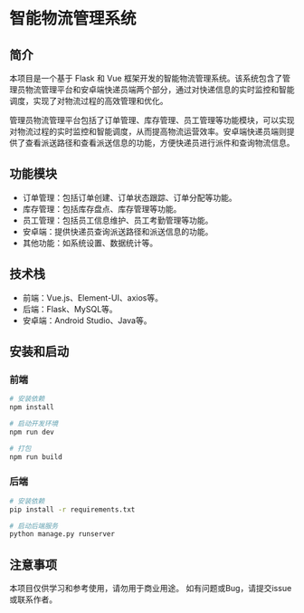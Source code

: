 # 智能物流管理系统
## 简介
本项目是一个基于 Flask 和 Vue 框架开发的智能物流管理系统。该系统包含了管理员物流管理平台和安卓端快递员端两个部分，通过对快递信息的实时监控和智能调度，实现了对物流过程的高效管理和优化。

管理员物流管理平台包括了订单管理、库存管理、员工管理等功能模块，可以实现对物流过程的实时监控和智能调度，从而提高物流运营效率。安卓端快递员端则提供了查看派送路径和查看派送信息的功能，方便快递员进行派件和查询物流信息。

## 功能模块
- 订单管理：包括订单创建、订单状态跟踪、订单分配等功能。
- 库存管理：包括库存盘点、库存管理等功能。
- 员工管理：包括员工信息维护、员工考勤管理等功能。
- 安卓端：提供快递员查询派送路径和派送信息的功能。
- 其他功能：如系统设置、数据统计等。
## 技术栈
- 前端：Vue.js、Element-UI、axios等。
- 后端：Flask、MySQL等。
- 安卓端：Android Studio、Java等。
## 安装和启动
### 前端
```bash
# 安装依赖
npm install

# 启动开发环境
npm run dev

# 打包
npm run build
```
### 后端
```bash
# 安装依赖
pip install -r requirements.txt

# 启动后端服务
python manage.py runserver
```
## 注意事项
本项目仅供学习和参考使用，请勿用于商业用途。
如有问题或Bug，请提交issue或联系作者。
